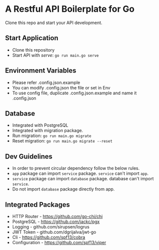 # A Restful API Boilerplate for Go

Clone this repo and start your API development.

## Start Application
- Clone this repository
- Start API with *serve*: ```go run main.go serve```

## Environment Variables
- Please refer .config.json.example
- You can modify .config.json the file or set in Env
- To use config file, duplicate .config.json.example and name it .config.json

## Database
- Integrated with PostgreSQL
- Integrated with migration package.
- Run migration: ```go run main.go migrate```
- Reset migration: ```go run main.go migrate --reset```

## Dev Guidelines
- In order to prevent circular dependency follow the below rules.
- ```app``` package can import ```service``` package. ```service``` can't import ```app```.
- ```service``` package can import ```database``` package. database can't import ```service```.
- Do not import ```database``` package directly from app.

## Integrated Packages
- HTTP Router - https://github.com/go-chi/chi
- PostgreSQL - https://github.com/jackc/pgx
- Logging - github.com/sirupsen/logrus
- JWT Token - github.com/dgrijalva/jwt-go
- Cli - https://github.com/spf13/cobra
- Configuration - https://github.com/spf13/viper